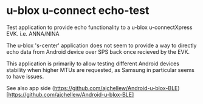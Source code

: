 # u-blox u-connect echo-test

Test application to provide echo functionality to a u-blox u-connectXpress EVK. i.e. ANNA/NINA

The u-blox 's-center' application does not seem to provide a way to directly echo data from Android device over SPS back once recieved by the EVK.

This application is primarily to allow testing different Android devices stability when higher MTUs are requested, as Samsung in particular seems to have issues.

See also app side (https://github.com/ajchellew/Android-u-blox-BLE)[https://github.com/ajchellew/Android-u-blox-BLE]
